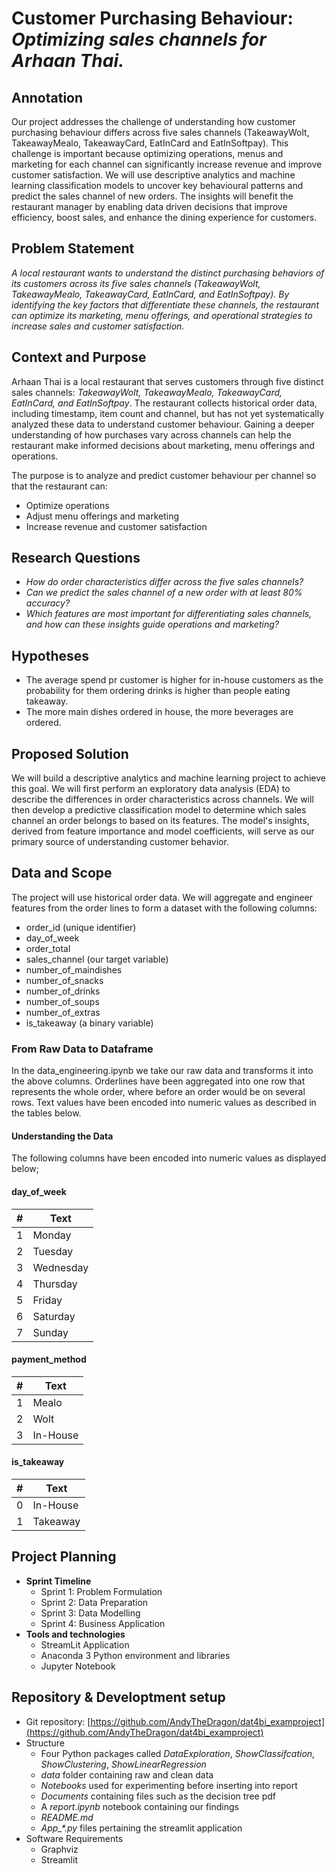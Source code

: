 # Customer Purchasing Behaviour: *Optimizing sales channels for Arhaan Thai.*

## Annotation

Our project addresses the challenge of understanding how customer purchasing behaviour differs across five sales channels (TakeawayWolt, TakeawayMealo, TakeawayCard, EatInCard and EatInSoftpay).
This challenge is important because optimizing operations, menus and marketing for each channel can significantly increase revenue and improve customer satisfaction.
We will use descriptive analytics and machine learning classification models to uncover key behavioural patterns and predict the sales channel of new orders.
The insights will benefit the restaurant manager by enabling data driven decisions that improve efficiency, boost sales, and enhance the dining experience for customers.

## Problem Statement

*A local restaurant wants to understand the distinct purchasing behaviors of its customers across its five sales channels (TakeawayWolt, TakeawayMealo, TakeawayCard, EatInCard, and EatInSoftpay). By identifying the key factors that differentiate these channels, the restaurant can optimize its marketing, menu offerings, and operational strategies to increase sales and customer satisfaction.*

## Context and Purpose

Arhaan Thai is a local restaurant that serves customers through five distinct sales channels: *TakeawayWolt, TakeawayMealo, TakeawayCard, EatInCard, and EatInSoftpay*.
 The restaurant collects historical order data, including timestamp, item count and channel, but has not yet systematically analyzed these data to understand customer behaviour. Gaining a deeper understanding of how purchases vary across channels can help the restaurant make informed decisions about marketing, menu offerings and operations.

The purpose is to analyze and predict customer behaviour per channel so that the restaurant can:

- Optimize operations
- Adjust menu offerings and marketing
- Increase revenue and customer satisfaction

## Research Questions

- *How do order characteristics differ across the five sales channels?*
- *Can we predict the sales channel of a new order with at least 80% accuracy?*
- *Which features are most important for differentiating sales channels, and how can these insights guide operations and marketing?*

## Hypotheses

- The average spend pr customer is higher for in-house customers as the probability for them ordering drinks is higher than people eating takeaway.
- The more main dishes ordered in house, the more beverages are ordered.

## Proposed Solution

We will build a descriptive analytics and machine learning project to achieve this goal. We will first perform an exploratory data analysis (EDA) to describe the differences in order characteristics across channels. We will then develop a predictive classification model to determine which sales channel an order belongs to based on its features. The model's insights, derived from feature importance and model coefficients, will serve as our primary source of understanding customer behavior.

## Data and Scope

The project will use historical order data. We will aggregate and engineer features from the order lines to form a dataset with the following columns:

- order_id (unique identifier)
- day_of_week
- order_total
- sales_channel (our target variable)
- number_of_maindishes
- number_of_snacks
- number_of_drinks
- number_of_soups
- number_of_extras
- is_takeaway (a binary variable)

### From Raw Data to Dataframe

In the data_engineering.ipynb we take our raw data and transforms it into the above columns. Orderlines have been aggregated into one row that represents the whole order, where before an order would be on several rows.
Text values have been encoded into numeric values as described in the tables below.

#### Understanding the Data

The following columns have been encoded into numeric values as displayed below;

#### day_of_week

| #  | Text       |
|----|------------|
| 1  | Monday     |
| 2  | Tuesday    |
| 3  | Wednesday  |
| 4  | Thursday   |
| 5  | Friday     |
| 6  | Saturday   |
| 7  | Sunday     |

#### payment_method

| #  | Text       |
|----|------------|
| 1  | Mealo      |
| 2  | Wolt       |
| 3  | In-House   |

#### is_takeaway

| #  | Text       |
|----|------------|
| 0  | In-House   |
| 1  | Takeaway   |

## Project Planning

- **Sprint Timeline**
  - Sprint 1: Problem Formulation
  - Sprint 2: Data Preparation
  - Sprint 3: Data Modelling
  - Sprint 4: Business Application
- **Tools and technologies**
  - StreamLit Application
  - Anaconda 3 Python environment and libraries
  - Jupyter Notebook

## Repository & Developtment setup

- Git repository: [https://github.com/AndyTheDragon/dat4bi_examproject](https://github.com/AndyTheDragon/dat4bi_examproject)
- Structure
  - Four Python packages called *DataExploration*, *ShowClassifcation*, *ShowClustering*, *ShowLinearRegression*
  - *data* folder containing raw and clean data
  - *Notebooks* used for experimenting before inserting into report
  - *Documents* containing files such as the decision tree pdf
  - A *report.ipynb* notebook containing our findings
  - *README.md*
  - *App_\*.py* files pertaining the streamlit application
- Software Requirements
  - Graphviz
  - Streamlit
